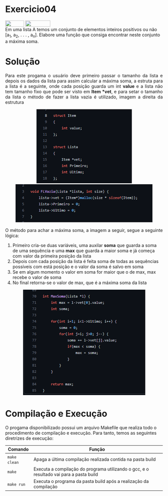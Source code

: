 # Exercicio04

<div style="display: inline-block;">
<img align="center" height="20px" width="60px" src="https://img.shields.io/badge/Language-C-blue"/> 
<img align="center" height="20px" width="80px" src="https://img.shields.io/badge/Made%20in-VSCode-red"/> 
</div>
<br>
Em uma lista A temos um conjunto de elementos inteiros positivos ou não [a<sub>1</sub>, a<sub>2</sub>, . . . , a<sub>n</sub>]. Elabore uma função que consiga encontrar
neste conjunto a máxima soma.

# Solução

<p align="justify">
Para este progama o usuário deve primeiro passar o tamanho da lista e depois os dados da lista para assim calcular a máxima soma, a estruta para a lista é a seguinte, onde cada posição guarda um int <strong>value</strong> e a lista não tem tamanho fixo que pode ser visto em <strong>Item *vet</strong>, e para setar o tamanho da lista o método de fazer a lista vazia é utilizado, imagem a direita da estrutura
</p>
<p align="center">
<img src="imgs/estrutura.png">
<img src="imgs/tamanho.png">
</p>

<p align="justify">
O método para achar a máxima soma, a imagem a seguir, segue a seguinte lógica:
<ol>
  <li>Primeiro cria-se duas variáveis, uma auxilar <strong>soma</strong> que guarda a soma de uma sequência e uma <strong>max</strong> que guarda a maior soma e já começa com valor da primeira posição da lista</li>
  <li>Depois com cada posição da lista é feita soma de todas as sequências possíveis com está posição e o valor da soma é salvo em soma</li>
  <li>Se em algum momento o valor em soma for maior que o de max, max recebe o valor de soma</li>
  <li>No final retorna-se o valor de max, que é a máxima soma da lista</li>
</ol>
</p>
<p align="center">
<img src="imgs/maxsoma.png">
</p>

# Compilação e Execução

O progama disponibilizado possui um arquivo Makefile que realiza todo o procedimento de compilação e execução. Para tanto, temos as seguintes diretrizes de execução:


| Comando                |  Função                                                                                           |                     
| -----------------------| ------------------------------------------------------------------------------------------------- |
|  `make clean`          | Apaga a última compilação realizada contida na pasta build                                        |
|  `make`                | Executa a compilação do programa utilizando o gcc, e o resultado vai para a pasta build           |
|  `make run`            | Executa o programa da pasta build após a realização da compilação                                 |
